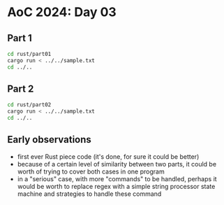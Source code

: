 # AoC 2024: Day 03

## Part 1

```bash
cd rust/part01
cargo run < ../../sample.txt
cd ../..
```

## Part 2

```bash
cd rust/part02
cargo run < ../../sample.txt
cd ../..
```

## Early observations
- first ever Rust piece code (it's done, for sure it could be better)
- because of a certain level of similarity between two parts, it could be worth of trying to cover both cases in one program
- in a "serious" case, with more "commands" to be handled, perhaps it would be worth to replace regex with a simple string processor state machine and strategies to handle these command 